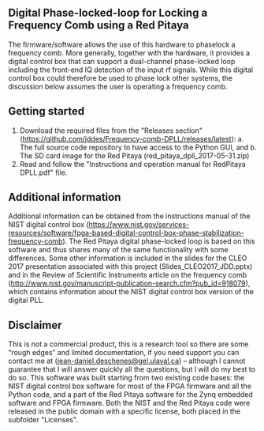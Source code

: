 Digital Phase-locked-loop for Locking a Frequency Comb using a Red Pitaya
---------------------------

The firmware/software allows the use of this hardware to phaselock a frequency comb. More generally, together with the hardware, it provides a digital control box that can support a dual-channel phase-locked loop including the front-end IQ detection of the input rf signals. While this digital control box could therefore be used to phase lock other systems, the discussion below assumes the user is operating a frequency comb.



Getting started
---------------------------
1. Download the required files from the "Releases section" (https://github.com/jddes/Frequency-comb-DPLL/releases/latest):
	a. The full source code repository to have access to the Python GUI, and b. The SD card image for the Red Pitaya (red_pitaya_dpll_2017-05-31.zip)
2. Read and follow the "Instructions and operation manual for RedPitaya DPLL.pdf" file.



Additional information
---------------------------
Additional information can be obtained from the instructions manual of the NIST digital control box (https://www.nist.gov/services-resources/software/fpga-based-digital-control-box-phase-stabilization-frequency-comb).  The Red Pitaya digital phase-locked loop is based on this software and thus shares many of the same functionality with some differences.
Some other information is included in the slides for the CLEO 2017 presentation associated with this project (Slides_CLEO2017_JDD.pptx) and in the Review of Scientific Instruments article on the frequency comb (http://www.nist.gov/manuscript-publication-search.cfm?pub_id=918079), which contains information about the NIST digital control box version of the digital PLL.


Disclaimer
---------------------------
This is not a commercial product, this is a research tool so there are some “rough edges” and limited documentation, if you need support you can contact me at (jean-daniel.deschenes@gel.ulaval.ca) – although I cannot guarantee that I will answer quickly all the questions, but I will do my best to do so.
This software was built starting from two existing code bases: the NIST digital control box software for most of the FPGA firmware and all the Python code, and a part of the Red Pitaya software for the Zynq embedded software and FPGA firmware.  Both the NIST and the Red Pitaya code were released in the public domain with a specific license, both placed in the subfolder "Licenses".

